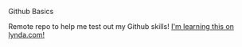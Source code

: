Github Basics

Remote repo to help me test out my Github skills!
[I'm learning this on lynda.com!](http://www.lynda.com)
